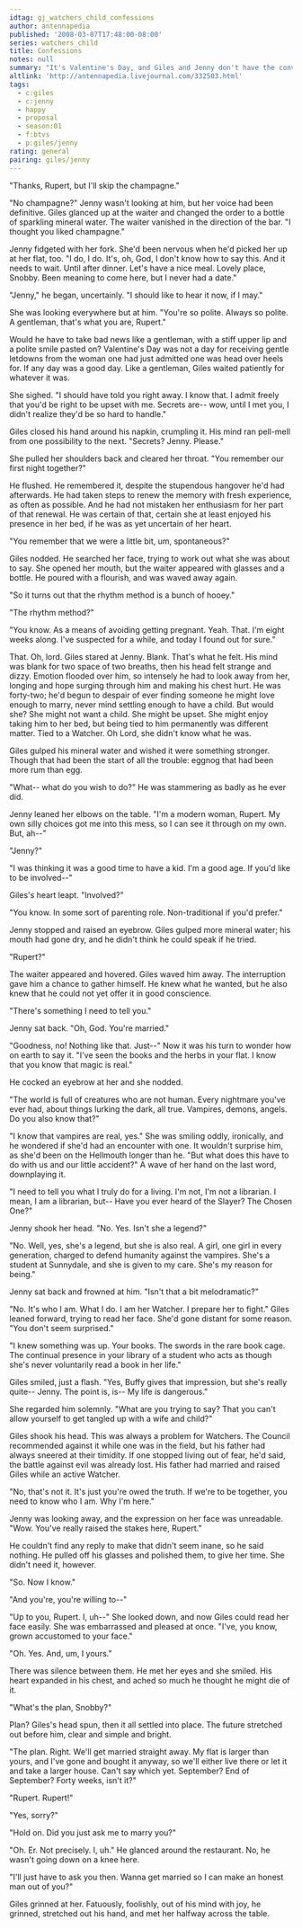 ```yaml
---
idtag: gj_watchers_child_confessions
author: antennapedia
published: '2008-03-07T17:48:00-08:00'
series: watchers_child
title: Confessions
notes: null
summary: "It's Valentine's Day, and Giles and Jenny don't have the conversation he was expecting."
altlink: 'http://antennapedia.livejournal.com/332503.html'
tags:
  - c:giles
  - c:jenny
  - happy
  - proposal
  - season:01
  - f:btvs
  - p:giles/jenny
rating: general
pairing: giles/jenny
---
```

<p>"Thanks, Rupert, but I'll skip the champagne."</p>

<p>"No champagne?" Jenny wasn't looking at him, but her voice had been definitive. Giles glanced up at the waiter and changed the order to a bottle of sparkling mineral water. The waiter vanished in the direction of the bar. "I thought you liked champagne."</p>

<p>Jenny fidgeted with her fork. She'd been nervous when he'd picked her up at her flat, too. "I do, I do. It's, oh, God, I don't know how to say this. And it needs to wait. Until after dinner. Let's have a nice meal. Lovely place, Snobby. Been meaning to come here, but I never had a date."</p>

<p>"Jenny," he began, uncertainly. "I should like to hear it now, if I may."</p>

<p>She was looking everywhere but at him. "You're so polite. Always so polite. A gentleman, that's what you are, Rupert."</p>

<p>Would he have to take bad news like a gentleman, with a stiff upper lip and a polite smile pasted on? Valentine's Day was not a day for receiving gentle letdowns from the woman one had just admitted one was head over heels for. If any day was a good day. Like a gentleman, Giles waited patiently for whatever it was. </p>

<p>She sighed. "I should have told you right away. I know that. I admit freely that you'd be right to be upset with me. Secrets are-- wow, until I met you, I didn't realize they'd be so hard to handle."</p>

<p>Giles closed his hand around his napkin, crumpling it. His mind ran pell-mell from one possibility to the next. "Secrets? Jenny. Please."</p>

<p>She pulled her shoulders back and cleared her throat. "You remember our first night together?"</p>

<p>He flushed. He remembered it, despite the stupendous hangover he'd had afterwards. He had taken steps to renew the memory with fresh experience, as often as possible. And he had not mistaken her enthusiasm for her part of that renewal. He was certain of that, certain she at least enjoyed his presence in her bed, if he was as yet uncertain of her heart.</p>

<p>"You remember that we were a little bit, um, spontaneous?"</p>

<p>Giles nodded. He searched her face, trying to work out what she was about to say. She opened her mouth, but the waiter appeared with glasses and a bottle. He poured with a flourish, and was waved away again.</p>

<p>"So it turns out that the rhythm method is a bunch of hooey."</p>

<p>"The rhythm method?"</p>

<p>"You know. As a means of avoiding getting pregnant. Yeah. That. I'm eight weeks along. I've suspected for a while, and today I found out for sure."</p>

<p>That. Oh, lord. Giles stared at Jenny. Blank. That's what he felt. His mind was blank for two space of two breaths, then his head felt strange and dizzy. Emotion flooded over him, so intensely he had to look away from her, longing and hope surging through him and making his chest hurt. He was forty-two; he'd begun to despair of ever finding someone he might love enough to marry, never mind settling enough to have a child. But would she? She might not want a child. She might be upset. She might enjoy taking him to her bed, but being tied to him permanently was different matter. Tied to a Watcher. Oh Lord, she didn't know what he was.</p>

<p>Giles gulped his mineral water and wished it were something stronger. Though that had been the start of all the trouble: eggnog that had been more rum than egg. </p>

<p>"What-- what do you wish to do?" He was stammering as badly as he ever did.</p>

<p>Jenny leaned her elbows on the table. "I'm a modern woman, Rupert. My own silly choices got me into this mess, so I can see it through on my own. But, ah--"</p>

<p>"Jenny?"</p>

<p>"I was thinking it was a good time to have a kid. I'm a good age. If you'd like to be involved--"</p>

<p>Giles's heart leapt. "Involved?"</p>

<p>"You know. In some sort of parenting role. Non-traditional if you'd prefer."</p>

<p>Jenny stopped and raised an eyebrow. Giles gulped more mineral water; his mouth had gone dry, and he didn't think he could speak if he tried.</p>

<p>"Rupert?"</p>

<p>The waiter appeared and hovered. Giles waved him away. The interruption gave him a chance to gather himself. He knew what he wanted, but he also knew that he could not yet offer it in good conscience. </p>

<p>"There's something I need to tell you."</p>

<p>Jenny sat back. "Oh, God. You're married."</p>

<p>"Goodness, no! Nothing like that. Just--" Now it was his turn to wonder how on earth to say it. "I've seen the books and the herbs in your flat. I know that you know that magic is real." </p>

<p>He cocked an eyebrow at her and she nodded.</p>

<p>"The world is full of creatures who are not human. Every nightmare you've ever had, about things lurking the dark, all true. Vampires, demons, angels. Do you also know that?"</p>

<p>"I know that vampires are real, yes." She was smiling oddly, ironically, and he wondered if she'd had an encounter with one. It wouldn't surprise him, as she'd been on the Hellmouth longer than he. "But what does this have to do with us and our little accident?" A wave of her hand on the last word, downplaying it.</p>

<p>"I need to tell you what I truly do for a living. I'm not, I'm not a librarian. I mean, I am a librarian, but-- Have you ever heard of the Slayer? The Chosen One?"</p>

<p>Jenny shook her head. "No. Yes. Isn't she a legend?"</p>

<p>"No. Well, yes, she's a legend, but she is also real. A girl, one girl in every generation, charged to defend humanity against the vampires. She's a student at Sunnydale, and she is given to my care. She's my reason for being."</p>

<p>Jenny sat back and frowned at him. "Isn't that a bit melodramatic?"</p>

<p>"No. It's who I am. What I do. I am her Watcher. I prepare her to fight." Giles leaned forward, trying to read her face. She'd gone distant for some reason. "You don't seem surprised."</p>

<p>"I knew something was up. Your books. The swords in the rare book cage. The continual presence in your library of a student who acts as though she's never voluntarily read a book in her life."</p>

<p>Giles smiled, just a flash. "Yes, Buffy gives that impression, but she's really quite-- Jenny. The point is, is-- My life is dangerous."</p>

<p>She regarded him solemnly. "What are you trying to say? That you can't allow yourself to get tangled up with a wife and child?"</p>

<p>Giles shook his head. This was always a problem for Watchers. The Council recommended against it while one was in the field, but his father had always sneered at their timidity. If one stopped living out of fear, he'd said, the battle against evil was already lost. His father had married and raised Giles while an active Watcher. </p>

<p>"No, that's not it. It's just you're owed the truth. If we're to be together, you need to know who I am. Why I'm here."</p>

<p>Jenny was looking away, and the expression on her face was unreadable. "Wow. You've really raised the stakes here, Rupert." </p>

<p>He couldn't find any reply to make that didn't seem inane, so he said nothing. He pulled off his glasses and polished them, to give her time. She didn't need it, however.</p>

<p>"So. Now I know."</p>

<p>"And you're, you're willing to--"</p>

<p>"Up to you, Rupert. I, uh--" She looked down, and now Giles could read her face easily. She was embarrassed and pleased at once. "I've, you know, grown accustomed to your face."</p>

<p>"Oh. Yes. And, um, I yours."</p>

<p>There was silence between them. He met her eyes and she smiled. His heart expanded in his chest, and ached so much he thought he might die of it.</p>

<p>"What's the plan, Snobby?"</p>

<p>Plan? Giles's head spun, then it all settled into place. The future stretched out before him, clear and simple and bright.</p>

<p>"The plan. Right. We'll get married straight away. My flat is larger than yours, and I've gone and bought it anyway, so we'll either live there or let it and take a larger house. Can't say which yet. September? End of September? Forty weeks, isn't it?"</p>

<p>"Rupert. Rupert!"</p>

<p>"Yes, sorry?"</p>

<p>"Hold on. Did you just ask me to marry you?"</p>

<p>"Oh. Er. Not precisely. I, uh." He glanced around the restaurant. No, he wasn't going down on a knee here. </p>

<p>"I'll just have to ask you then. Wanna get married so I can make an honest man out of you?"</p>

<p>Giles grinned at her. Fatuously, foolishly, out of his mind with joy, he grinned, stretched out his hand, and met her halfway across the table.</p>
